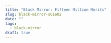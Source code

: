 ```yaml
---
title: "Black Mirror: Fifteen Million Merits"
slug: black-mirror-s01e02
date: ""
tags:
  - black-mirror
draft: true
---
```

